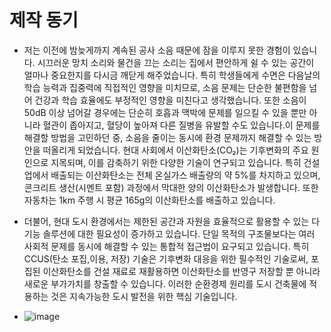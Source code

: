 # 제작 동기

* 저는 이전에 밤늦게까지 계속된 공사 소음 때문에 잠을 이루지 못한 경험이 있습니다. 시끄러운 망치 소리와 물건을 끄는 소리는 집에서 편안하게 쉴 수 있는 공간이 얼마나 중요한지를 다시금 깨닫게 해주었습니다. 특히 학생들에게 수면은 다음날의 학습 능력과 집중력에 직접적인 영향을 미치므로, 소음 문제는 단순한 불편함을 넘어 건강과 학습 효율에도 부정적인 영향을 미친다고 생각했습니다. 또한 소음이 50dB 이상 넘어갈 경우에는 단순히 호흡과 맥박에 문제를 일으킬 수 있을 뿐만 아니라 혈관이 좁아지고, 혈당이 높아져 다른 질병을 유발할 수도 있습니다.이 문제를 해결할 방법을 고민하던 중, 소음을 줄이는 동시에 환경 문제까지 해결할 수 있는 방안을 떠올리게 되었습니다. 현대 사회에서 이산화탄소(CO₂)는 기후변화의 주요 원인으로 지목되며, 이를 감축하기 위한 다양한 기술이 연구되고 있습니다. 특히 건설업에서 배출되는 이산화탄소는 전체 온실가스 배출량의 약 5%를 차지하고 있으며,콘크리트 생산(시멘트 포함) 과정에서 막대한 양의 이산화탄소가 발생합니다. 또한 자동차는 1km 주행 시 평균 165g의 이산화탄소를 배출하고 있습니다.

* 더불어, 현대 도시 환경에서는 제한된 공간과 자원을 효율적으로 활용할 수 있는 다기능 솔루션에 대한 필요성이 증가하고 있습니다. 단일 목적의 구조물보다는 여러 사회적 문제를 동시에 해결할 수 있는 통합적 접근법이 요구되고 있습니다. 특히 CCUS(탄소 포집,이용, 저장) 기술은 기후변화 대응을 위한 필수적인 기술로써, 포집된 이산화탄소를 건설 재료로 재활용하면 이산화탄소를 반영구 저장할 뿐 아니라 새로운 부가가치를 창출할 수 있습니다. 이러한 순환경제 원리를 도시 건축물에 적용하는 것은 지속가능한 도시 발전을 위한 핵심 기술입니다.

* ![image](https://github.com/user-attachments/assets/cb3aacb3-52dc-40af-a9a8-73b4fd041bcb)
